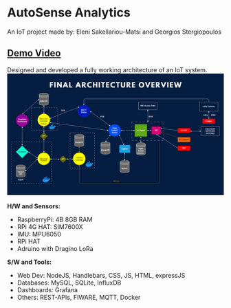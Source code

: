 <h1>AutoSense Analytics</h1>
An IoT project made by: Eleni Sakellariou-Matsi and Georgios Stergiopoulos
<h2><a href="https://www.youtube.com/watch?v=UyGT7zMF970&feature=youtu.be">Demo Video</a></h2>

Designed and developed a fully working architecture of an IoT system.
<img src="media/5.png">

<b>H/W and Sensors:</b>
<ul>
<li>RaspberryPi: 4B 8GB RAM</li>
<li>RPi 4G HAT: SIM7600X</li>
<li>IMU: MPU6050</li>
<li>RPi HAT</li>
<li>Adruino with Dragino LoRa</li>
</ul>

<b>S/W and Tools:</b>
<ul>
<li>Web Dev: NodeJS, Handlebars, CSS, JS, HTML, expressJS</li>
<li>Databases: MySQL, SQLite, InfluxDB</li>
<li>Dashboards: Grafana</li>
<li>Others: REST-APIs, FIWARE, MQTT, Docker</li>
</ul>

